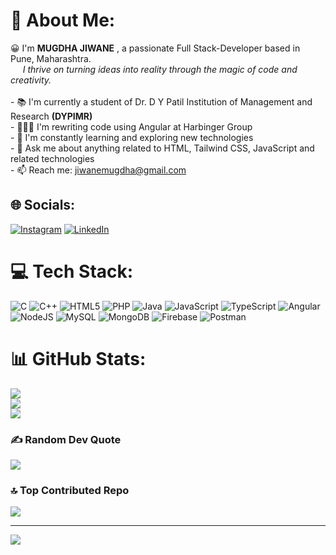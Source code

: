 # 💫 About Me:
😀 I'm <b>MUGDHA JIWANE</b> , a passionate Full Stack-Developer based in Pune, Maharashtra. <br>&nbsp;&nbsp;&nbsp;&nbsp;&nbsp;<i>I thrive on turning ideas into reality through the magic of code and creativity.</i><br><br>- 📚 I'm currently a student of Dr. D Y Patil Institution of Management and Research <b>(DYPIMR)</b><br>- 👩🏻‍💻 I'm rewriting code using Angular at Harbinger Group <br>- 🍒 I'm constantly learning and exploring new technologies<br>- 💬 Ask me about anything related to HTML, Tailwind CSS, JavaScript and related technologies <br>- 📫 Reach me: jiwanemugdha@gmail.com


## 🌐 Socials:
[![Instagram](https://img.shields.io/badge/Instagram-%23E4405F.svg?logo=Instagram&logoColor=white)](https://instagram.com/muggu_1719) [![LinkedIn](https://img.shields.io/badge/LinkedIn-%230077B5.svg?logo=linkedin&logoColor=white)](https://linkedin.com/in/https://www.linkedin.com/in/mugdha-jiwane-0510a01a0?lipi=urn%3Ali%3Apage%3Ad_flagship3_profile_view_base_contact_details%3BPBVsLtuSRM62C0lNUWfgmg%3D%3D) 

# 💻 Tech Stack:
![C](https://img.shields.io/badge/c-%2300599C.svg?style=for-the-badge&logo=c&logoColor=white) ![C++](https://img.shields.io/badge/c++-%2300599C.svg?style=for-the-badge&logo=c%2B%2B&logoColor=white) ![HTML5](https://img.shields.io/badge/html5-%23E34F26.svg?style=for-the-badge&logo=html5&logoColor=white) ![PHP](https://img.shields.io/badge/php-%23777BB4.svg?style=for-the-badge&logo=php&logoColor=white) ![Java](https://img.shields.io/badge/java-%23ED8B00.svg?style=for-the-badge&logo=openjdk&logoColor=white) ![JavaScript](https://img.shields.io/badge/javascript-%23323330.svg?style=for-the-badge&logo=javascript&logoColor=%23F7DF1E) ![TypeScript](https://img.shields.io/badge/typescript-%23007ACC.svg?style=for-the-badge&logo=typescript&logoColor=white) ![Angular](https://img.shields.io/badge/angular-%23DD0031.svg?style=for-the-badge&logo=angular&logoColor=white) ![NodeJS](https://img.shields.io/badge/node.js-6DA55F?style=for-the-badge&logo=node.js&logoColor=white) ![MySQL](https://img.shields.io/badge/mysql-%2300000f.svg?style=for-the-badge&logo=mysql&logoColor=white) ![MongoDB](https://img.shields.io/badge/MongoDB-%234ea94b.svg?style=for-the-badge&logo=mongodb&logoColor=white) ![Firebase](https://img.shields.io/badge/Firebase-039BE5?style=for-the-badge&logo=Firebase&logoColor=white) ![Postman](https://img.shields.io/badge/Postman-FF6C37?style=for-the-badge&logo=postman&logoColor=white)
# 📊 GitHub Stats:
![](https://github-readme-stats.vercel.app/api?username=muggu0722&theme=dark&hide_border=false&include_all_commits=false&count_private=true)<br/>
![](https://github-readme-streak-stats.herokuapp.com/?user=muggu0722&theme=dark&hide_border=false)<br/>
![](https://github-readme-stats.vercel.app/api/top-langs/?username=muggu0722&theme=dark&hide_border=false&include_all_commits=false&count_private=true&layout=compact)

### ✍️ Random Dev Quote
![](https://quotes-github-readme.vercel.app/api?type=vetical&theme=radical)

### 🔝 Top Contributed Repo
![](https://github-contributor-stats.vercel.app/api?username=muggu0722&limit=5&theme=dark&combine_all_yearly_contributions=true)

---
[![](https://visitcount.itsvg.in/api?id=muggu0722&icon=0&color=0)](https://visitcount.itsvg.in)

<!-- Proudly created with GPRM ( https://gprm.itsvg.in ) -->

